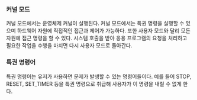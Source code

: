 ### 커널 모드
커널 모드에서는 운영체제 커널이 실행된다.
커널 모드에서는 특권 명령을 실행할 수 있으며 하드웨어 자원에 직접적인 접근과 제어가 가능하다.
또한 사용자 모드와 달리 모든 자원에 접근 명령을 할 수 있다.
시스템 호출을 받아 응용 프로그램의 요청을 처리하고 필요한 작업을 수행을 마치면 다시 사용자 모드로 돌아간다.

### 특권 명령어
특권 명령어는 유저가 사용하면 문제가 발생할 수 있는 명령어들이다.
예를 들어 STOP, RESET, SET_TIMER 등을 특권 명령으로 취급해 사용자가 이 명령을 내릴 수 없게 한다.